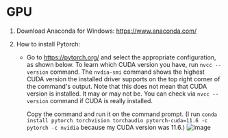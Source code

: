 # GPU

1. Download Anaconda for Windows:
   https://www.anaconda.com/

2. How to install Pytorch:

   - Go to https://pytorch.org/ and select the appropriate configuration, as shown below. To learn which CUDA version you have, run `nvcc --version` command. The `nvdia-smi` command shows the highest CUDA version the installed driver supports on the top right corner of the command's output. Note that this does not mean that CUDA version is installed. It may or may not be. You can check via `nvcc --version` command if CUDA is really installed.

      Copy the command and run it on the command prompt.
     (I run `conda install pytorch torchvision torchaudio pytorch-cuda=11.6 -c pytorch -c nvidia` because my CUDA version was 11.6.)
     ![image](https://github.com/Ezgii/GPU/assets/4748948/54fafee5-7f3f-4bc8-bd01-babd070ceed0)
